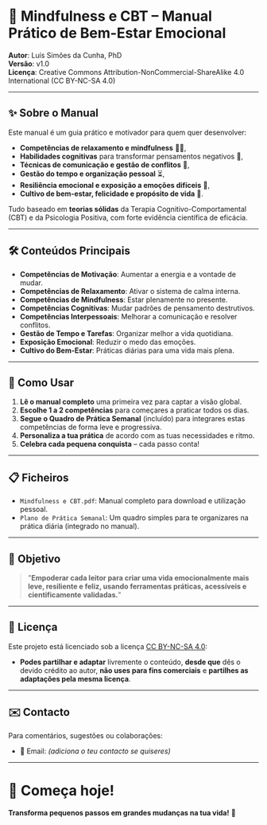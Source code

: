 # 📘 Mindfulness e CBT – Manual Prático de Bem-Estar Emocional

**Autor**: Luís Simões da Cunha, PhD  
**Versão**: v1.0  
**Licença**: Creative Commons Attribution-NonCommercial-ShareAlike 4.0 International (CC BY-NC-SA 4.0)

---

## ✨ Sobre o Manual

Este manual é um guia prático e motivador para quem quer desenvolver:
- **Competências de relaxamento e mindfulness** 🧘‍♂️,
- **Habilidades cognitivas** para transformar pensamentos negativos 💬,
- **Técnicas de comunicação e gestão de conflitos** 🤝,
- **Gestão do tempo e organização pessoal** ⏳,
- **Resiliência emocional e exposição a emoções difíceis** 💪,
- **Cultivo de bem-estar, felicidade e propósito de vida** 🌈.

Tudo baseado em **teorias sólidas** da Terapia Cognitivo-Comportamental (CBT) e da Psicologia Positiva, com forte evidência científica de eficácia.

---

## 🛠️ Conteúdos Principais

- **Competências de Motivação**: Aumentar a energia e a vontade de mudar.
- **Competências de Relaxamento**: Ativar o sistema de calma interna.
- **Competências de Mindfulness**: Estar plenamente no presente.
- **Competências Cognitivas**: Mudar padrões de pensamento destrutivos.
- **Competências Interpessoais**: Melhorar a comunicação e resolver conflitos.
- **Gestão de Tempo e Tarefas**: Organizar melhor a vida quotidiana.
- **Exposição Emocional**: Reduzir o medo das emoções.
- **Cultivo do Bem-Estar**: Práticas diárias para uma vida mais plena.

---

## 🚀 Como Usar

1. **Lê o manual completo** uma primeira vez para captar a visão global.
2. **Escolhe 1 a 2 competências** para começares a praticar todos os dias.
3. **Segue o Quadro de Prática Semanal** (incluído) para integrares estas competências de forma leve e progressiva.
4. **Personaliza a tua prática** de acordo com as tuas necessidades e ritmo.
5. **Celebra cada pequena conquista** – cada passo conta!

---

## 📋 Ficheiros

- `Mindfulness e CBT.pdf`: Manual completo para download e utilização pessoal.
- `Plano de Prática Semanal`: Um quadro simples para te organizares na prática diária (integrado no manual).

---

## 🎯 Objetivo

> "**Empoderar cada leitor para criar uma vida emocionalmente mais leve, resiliente e feliz, usando ferramentas práticas, acessíveis e cientificamente validadas.**"

---

## 📜 Licença

Este projeto está licenciado sob a licença [CC BY-NC-SA 4.0](https://creativecommons.org/licenses/by-nc-sa/4.0/):  
- **Podes partilhar e adaptar** livremente o conteúdo, **desde que** dês o devido crédito ao autor, **não uses para fins comerciais** e **partilhes as adaptações pela mesma licença**.

---

## ✉️ Contacto

Para comentários, sugestões ou colaborações:
- 📧 Email: *(adiciona o teu contacto se quiseres)*

---

# 🌟 Começa hoje!  
**Transforma pequenos passos em grandes mudanças na tua vida!** 🚀
